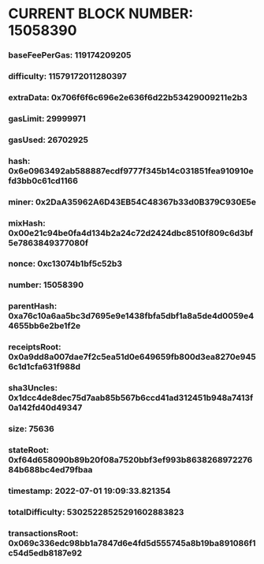 # CURRENT BLOCK NUMBER: 15058390

### baseFeePerGas: 119174209205
### difficulty: 11579172011280397
### extraData: 0x706f6f6c696e2e636f6d22b53429009211e2b3
### gasLimit: 29999971
### gasUsed: 26702925
### hash: 0x6e0963492ab588887ecdf9777f345b14c031851fea910910efd3bb0c61cd1166
### miner: 0x2DaA35962A6D43EB54C48367b33d0B379C930E5e
### mixHash: 0x00e21c94be0fa4d134b2a24c72d2424dbc8510f809c6d3bf5e7863849377080f
### nonce: 0xc13074b1bf5c52b3
### number: 15058390
### parentHash: 0xa76c10a6aa5bc3d7695e9e1438fbfa5dbf1a8a5de4d0059e44655bb6e2be1f2e
### receiptsRoot: 0x0a9dd8a007dae7f2c5ea51d0e649659fb800d3ea8270e9456c1d1cfa631f988d
### sha3Uncles: 0x1dcc4de8dec75d7aab85b567b6ccd41ad312451b948a7413f0a142fd40d49347
### size: 75636
### stateRoot: 0xf64d658090b89b20f08a7520bbf3ef993b863826897227684b688bc4ed79fbaa
### timestamp: 2022-07-01 19:09:33.821354
### totalDifficulty: 53025228525291602883823
### transactionsRoot: 0x069c336edc98bb1a7847d6e4fd5d555745a8b19ba891086f1c54d5edb8187e92
